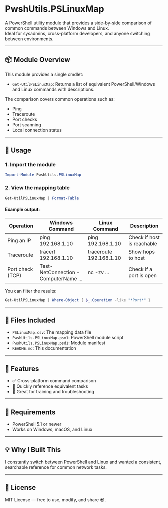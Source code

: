 # PwshUtils.PSLinuxMap

A PowerShell utility module that provides a side-by-side comparison of common commands between Windows and Linux.  
Ideal for sysadmins, cross-platform developers, and anyone switching between environments.

---

## 📦 Module Overview

This module provides a single cmdlet:

- `Get-UtilPSLinuxMap`: Returns a list of equivalent PowerShell/Windows and Linux commands with descriptions.

The comparison covers common operations such as:
- Ping
- Traceroute
- Port checks
- Port scanning
- Local connection status

---

## 🚀 Usage

### 1. Import the module

```powershell
Import-Module PwshUtils.PSLinuxMap
```

### 2. View the mapping table

```powershell
Get-UtilPSLinuxMap | Format-Table
```

#### Example output:

| Operation                | Windows Command                           | Linux Command                        | Description                          |
|--------------------------|--------------------------------------------|--------------------------------------|--------------------------------------|
| Ping an IP               | ping 192.168.1.10                          | ping 192.168.1.10                    | Check if host is reachable           |
| Traceroute               | tracert 192.168.1.10                       | traceroute 192.168.1.10             | Show hops to host                    |
| Port check (TCP)         | Test-NetConnection -ComputerName ...       | nc -zv ...                          | Check if a port is open              |

You can filter the results:

```powershell
Get-UtilPSLinuxMap | Where-Object { $_.Operation -like "*Port*" }
```

---

## 📁 Files Included

- `PSLinuxMap.csv`: The mapping data file
- `PwshUtils.PSLinuxMap.psm1`: PowerShell module script
- `PwshUtils.PSLinuxMap.psd1`: Module manifest
- `README.md`: This documentation

---

## 🔧 Features

- ✅ Cross-platform command comparison
- 🔄 Quickly reference equivalent tasks
- 🧠 Great for training and troubleshooting

---

## 📌 Requirements

- PowerShell 5.1 or newer
- Works on Windows, macOS, and Linux

---

## 💡 Why I Built This

I constantly switch between PowerShell and Linux and wanted a consistent, searchable reference for common network tasks.

---

## 📜 License

MIT License — free to use, modify, and share 😎.
